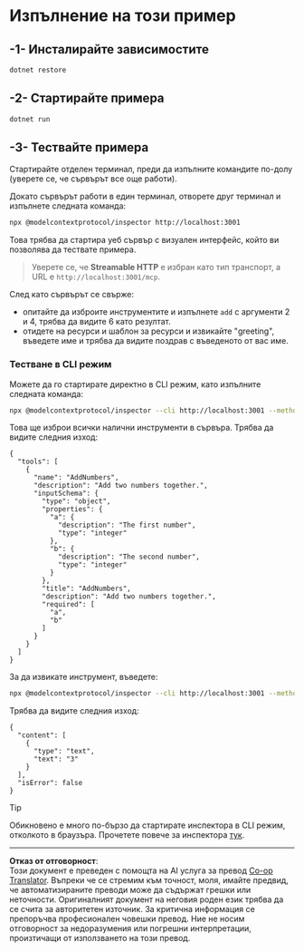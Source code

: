 <!--
CO_OP_TRANSLATOR_METADATA:
{
  "original_hash": "dde4e32e4b55ef4962c411b39d2340a7",
  "translation_date": "2025-09-03T16:17:53+00:00",
  "source_file": "03-GettingStarted/06-http-streaming/solution/dotnet/README.md",
  "language_code": "bg"
}
-->
# Изпълнение на този пример

## -1- Инсталирайте зависимостите

```bash
dotnet restore
```

## -2- Стартирайте примера

```bash
dotnet run
```

## -3- Тествайте примера

Стартирайте отделен терминал, преди да изпълните командите по-долу (уверете се, че сървърът все още работи).

Докато сървърът работи в един терминал, отворете друг терминал и изпълнете следната команда:

```bash
npx @modelcontextprotocol/inspector http://localhost:3001
```

Това трябва да стартира уеб сървър с визуален интерфейс, който ви позволява да тествате примера.

> Уверете се, че **Streamable HTTP** е избран като тип транспорт, а URL е `http://localhost:3001/mcp`.

След като сървърът се свърже:

- опитайте да изброите инструментите и изпълнете `add` с аргументи 2 и 4, трябва да видите 6 като резултат.
- отидете на ресурси и шаблон за ресурси и извикайте "greeting", въведете име и трябва да видите поздрав с въведеното от вас име.

### Тестване в CLI режим

Можете да го стартирате директно в CLI режим, като изпълните следната команда:

```bash 
npx @modelcontextprotocol/inspector --cli http://localhost:3001 --method tools/list
```

Това ще изброи всички налични инструменти в сървъра. Трябва да видите следния изход:

```text
{
  "tools": [
    {
      "name": "AddNumbers",
      "description": "Add two numbers together.",
      "inputSchema": {
        "type": "object",
        "properties": {
          "a": {
            "description": "The first number",
            "type": "integer"
          },
          "b": {
            "description": "The second number",
            "type": "integer"
          }
        },
        "title": "AddNumbers",
        "description": "Add two numbers together.",
        "required": [
          "a",
          "b"
        ]
      }
    }
  ]
}
```

За да извикате инструмент, въведете:

```bash
npx @modelcontextprotocol/inspector --cli http://localhost:3001 --method tools/call --tool-name AddNumbers --tool-arg a=1 --tool-arg b=2
```

Трябва да видите следния изход:

```text
{
  "content": [
    {
      "type": "text",
      "text": "3"
    }
  ],
  "isError": false
}
```

> [!TIP]
> Обикновено е много по-бързо да стартирате инспектора в CLI режим, отколкото в браузъра.
> Прочетете повече за инспектора [тук](https://github.com/modelcontextprotocol/inspector).

---

**Отказ от отговорност**:  
Този документ е преведен с помощта на AI услуга за превод [Co-op Translator](https://github.com/Azure/co-op-translator). Въпреки че се стремим към точност, моля, имайте предвид, че автоматизираните преводи може да съдържат грешки или неточности. Оригиналният документ на неговия роден език трябва да се счита за авторитетен източник. За критична информация се препоръчва професионален човешки превод. Ние не носим отговорност за недоразумения или погрешни интерпретации, произтичащи от използването на този превод.